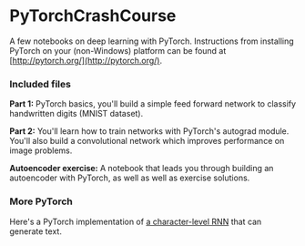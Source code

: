 # PyTorchCrashCourse

A few notebooks on deep learning with PyTorch. Instructions from installing PyTorch on your (non-Windows) platform can be found at [http://pytorch.org/](http://pytorch.org/).

### Included files

**Part 1:** PyTorch basics, you'll build a simple feed forward network to classify handwritten digits (MNIST dataset).

**Part 2:** You'll learn how to train networks with PyTorch's autograd module. You'll also build a convolutional network which improves performance on image problems.

**Autoencoder exercise:** A notebook that leads you through building an autoencoder with PyTorch, as well as well as exercise solutions.



### More PyTorch

Here's a PyTorch implementation of [a character-level RNN](https://github.com/mcleonard/pytorch-charRNN) that can generate text.